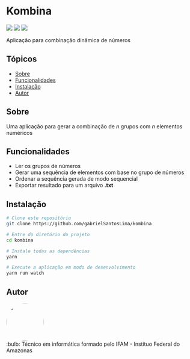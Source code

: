 # Kombina
<p>
<img src="https://img.shields.io/github/stars/gabrielSantosLima/kombina">
<img src="https://img.shields.io/github/forks/gabrielSantosLima/kombina">
<img src="https://img.shields.io/github/issues/gabrielSantosLima/kombina">
</p>
<p>
  Aplicação para combinação dinâmica de números
</p>

## Tópicos
- <a href="#sobre">Sobre</a>
- <a href="#funcionalidades">Funcionalidades</a>
- <a href="#instalação">Instalação</a>
- <a href="#autor">Autor</a>

## Sobre
Uma aplicação para gerar a combinação de *n* grupos com *n* elementos numéricos 

## Funcionalidades
- Ler os grupos de números
- Gerar uma sequência de elementos com base no grupo de números
- Ordenar a sequência gerada de modo sequencial
- Exportar resultado para um arquivo **.txt**

## Instalação
```bash
# Clone este repositório
git clone https://github.com/gabrielSantosLima/kombina

# Entre do diretório do projeto
cd kombina

# Instale todas as dependências
yarn

# Execute a aplicação em modo de desenvolvimento
yarn run watch
```
## Autor
<div>
<img src="https://github.com/gabrielSantosLima.png" style="width: 100px; heigth: 100px; border-radius: 50%; align-self: center;">
</div>
:bulb: Técnico em informática formado pelo IFAM - Instituo Federal do Amazonas
